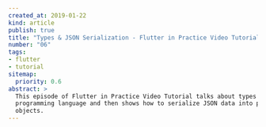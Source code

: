 ```yaml
---
created_at: 2019-01-22
kind: article
publish: true
title: "Types & JSON Serialization - Flutter in Practice Video Tutorial"
number: "06"
tags:
- flutter 
- tutorial
sitemap:
  priority: 0.6
abstract: >
  This episode of Flutter in Practice Video Tutorial talks about types in Dart
  programming language and then shows how to serialize JSON data into plain Dart
  objects. 
---
```


